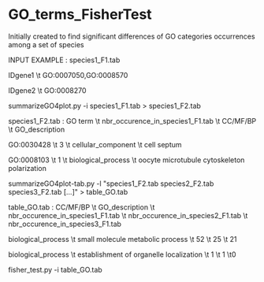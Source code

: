 # GO_terms_FisherTest
Initially created to find significant differences of GO categories occurrences among a set of species


INPUT EXAMPLE : species1_F1.tab

IDgene1 \t GO:0007050,GO:0008570

IDgene2 \t GO:0008270

summarizeGO4plot.py -i species1_F1.tab > species1_F2.tab

species1_F2.tab : GO term \t nbr_occurence_in_species1_F1.tab \t CC/MF/BP \t GO_description

GO:0030428 \t 3 \t cellular_component \t cell septum

GO:0008103 \t 1 \t biological_process \t oocyte microtubule cytoskeleton polarization

summarizeGO4plot-tab.py -l "species1_F2.tab species2_F2.tab species3_F2.tab [...]" > table_GO.tab

table_GO.tab : CC/MF/BP \t GO_description \t nbr_occurence_in_species1_F1.tab \t nbr_occurence_in_species2_F1.tab \t nbr_occurence_in_species3_F1.tab 

biological_process \t small molecule metabolic process \t 52 \t 25 \t 21 

biological_process \t establishment of organelle localization \t 1 \t 1 \t0

fisher_test.py -i table_GO.tab
